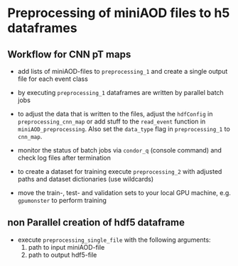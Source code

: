 Preprocessing of miniAOD files to h5 dataframes
===============================================

## Workflow for CNN pT maps
* add lists of miniAOD-files to `preprocessing_1` and create a single output file for each event class
* by executing `preprocessing_1` dataframes are written by parallel batch jobs
* to adjust the data that is written to the files, adjust the `hdfConfig` in `preprocessing_cnn_map` or add stuff to the `read_event` function in `miniAOD_preprocessing`. Also set the `data_type` flag in `preprocessing_1` to `cnn_map`.
* monitor the status of batch jobs via `condor_q` (console command) and check log files after termination

* to create a dataset for training execute `preprocessing_2` with adjusted paths and dataset dictionaries (use wildcards)
* move the train-, test- and validation sets to your local GPU machine, e.g. `gpumonster` to perform training


## non Parallel creation of hdf5 dataframe
* execute `preprocessing_single_file` with the following arguments:
    1. path to input miniAOD-file
    2. path to output hdf5-file

